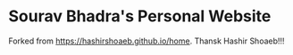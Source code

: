 # Sourav Bhadra's Personal Website

Forked from https://hashirshoaeb.github.io/home.
Thansk Hashir Shoaeb!!!